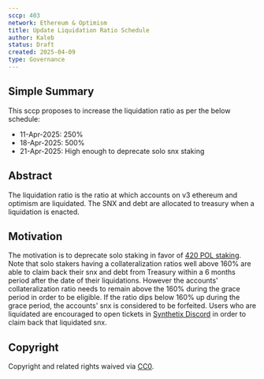 ```yaml
---
sccp: 403
network: Ethereum & Optimism
title: Update Liquidation Ratio Schedule
author: Kaleb
status: Draft
created: 2025-04-09
type: Governance
---
```


## Simple Summary

This sccp proposes to increase the liquidation ratio as per the below schedule:
- 11-Apr-2025: 250%
- 18-Apr-2025: 500%
- 21-Apr-2025: High enough to deprecate solo snx staking

## Abstract

The liquidation ratio is the ratio at which accounts on v3 ethereum and optimism are liquidated. The SNX and debt are allocated to treasury when a liquidation is enacted.

## Motivation

The motivation is to deprecate solo staking in favor of  [420 POL staking](https://sips.synthetix.io/sips/sip-420). Note that solo stakers having a collateralization ratios well above 160% are able to claim back their snx and debt from Treasury within a 6 months period after the date of their liquidations. However the accounts' collateralization ratio needs to remain above the 160% during the grace period in order to be eligible. If the ratio dips below 160% up during the grace period, the accounts' snx is considered to be forfeited.
Users who are liquidated are encouraged to open tickets in [Synthetix Discord](https://discord.gg/HSgeHuVs) in order to claim back that liquidated snx.

## Copyright

Copyright and related rights waived via [CC0](https://creativecommons.org/publicdomain/zero/1.0/).
